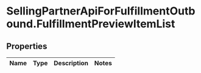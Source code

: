 # SellingPartnerApiForFulfillmentOutbound.FulfillmentPreviewItemList

## Properties
Name | Type | Description | Notes
------------ | ------------- | ------------- | -------------
